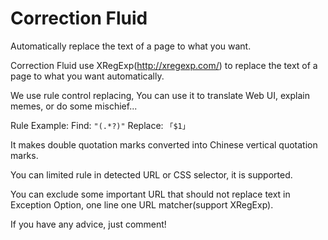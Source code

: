 # Correction Fluid

Automatically replace the text of a page to what you want.

Correction Fluid use XRegExp(http://xregexp.com/) to replace the text of a page to what you want automatically.

We use rule control replacing, You can use it to translate Web UI, explain memes, or do some mischief...

Rule Example:
Find: ``"(.*?)"``
Replace: ``「$1」``

It makes double quotation marks converted into Chinese vertical quotation marks.

You can limited rule in detected URL or CSS selector, it is supported.

You can exclude some important URL that should not replace text in Exception Option, one line one URL matcher(support XRegExp).

If you have any advice, just comment!
